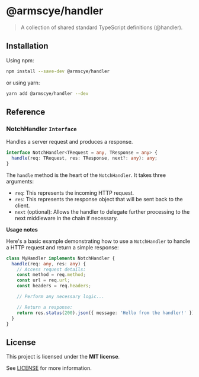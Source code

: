 # @armscye/handler

> A collection of shared standard TypeScript definitions (@handler).

## Installation

Using npm:

```sh
npm install --save-dev @armscye/handler
```

or using yarn:

```sh
yarn add @armscye/handler --dev
```

## Reference

### NotchHandler `Interface`

Handles a server request and produces a response.

```ts
interface NotchHandler<TRequest = any, TResponse = any> {
  handle(req: TRequest, res: TResponse, next?: any): any;
}
```

The `handle` method is the heart of the `NotchHandler`. It takes three arguments:

- `req`: This represents the incoming HTTP request.
- `res`: This represents the response object that will be sent back to the client.
- `next` (optional): Allows the handler to delegate further processing to the next middleware in the chain if necessary.

**Usage notes**

Here's a basic example demonstrating how to use a `NotchHandler` to handle a HTTP request and return a simple response:

```ts
class MyHandler implements NotchHandler {
  handle(req: any, res: any) {
    // Access request details:
    const method = req.method;
    const url = req.url;
    const headers = req.headers;

    // Perform any necessary logic...

    // Return a response:
    return res.status(200).json({ message: 'Hello from the handler!' });
  }
}
```

## License

This project is licensed under the **MIT license**.

See [LICENSE](LICENSE) for more information.
